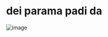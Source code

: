 # dei parama padi da

![image](https://github.com/user-attachments/assets/6083eb85-66b2-4ba8-acd1-62c9da361f89)

